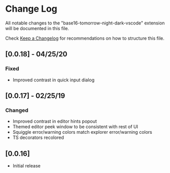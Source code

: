 # Change Log

All notable changes to the "base16-tomorrow-night-dark-vscode" extension will be documented in this file.

Check [Keep a Changelog](http://keepachangelog.com/) for recommendations on how to structure this file.

## [0.0.18] - 04/25/20

### Fixed

- Improved contrast in quick input dialog

## [0.0.17] - 02/25/19

### Changed

- Improved contrast in editor hints popout
- Themed editor peek window to be consistent with rest of UI
- Squiggle error/warning colors match explorer error/warning colors
- TS decorators recolored

## [0.0.16]

- Initial release

